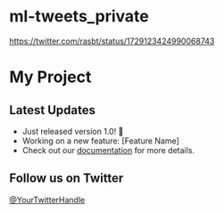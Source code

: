 # ml-tweets_private

https://twitter.com/rasbt/status/1729123424990068743

# My Project

## Latest Updates

- Just released version 1.0! 🎉
- Working on a new feature: [Feature Name]
- Check out our [documentation](link-to-docs) for more details.

## Follow us on Twitter
[@YourTwitterHandle]([https://twitter.com/YourTwitterHandle](https://twitter.com/rasbt/status/1729123424990068743)https://twitter.com/rasbt/status/1729123424990068743)
